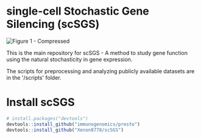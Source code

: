 # single-cell Stochastic Gene Silencing (scSGS)
![Figure 1 - Compressed](https://github.com/Xenon8778/scSGS/assets/61325229/9c629e1e-4b34-456d-a80e-7476622ff6b4)

This is the main repository for scSGS - A method to study gene function using the natural stochasticity in gene expression.

The scripts for preprocessing and analyzing publicly available datasets are in the '/scripts' folder.

# Install scSGS
```R
# install.packages("devtools")
devtools::install_github("immunogenomics/presto")
devtools::install_github("Xenon8778/scSGS")
```
